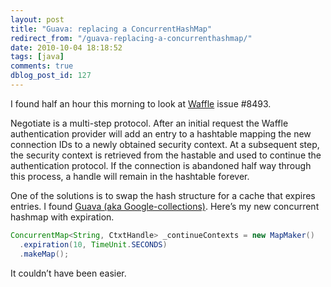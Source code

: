 ```yaml
---
layout: post
title: "Guava: replacing a ConcurrentHashMap"
redirect_from: "/guava-replacing-a-concurrenthashmap/"
date: 2010-10-04 18:18:52
tags: [java]
comments: true
dblog_post_id: 127
---
```

I found half an hour this morning to look at [Waffle](https://github.com/dblock/waffle) issue #8493.

Negotiate is a multi-step protocol. After an initial request the Waffle authentication provider will add an entry to a hashtable mapping the new connection IDs to a newly obtained security context. At a subsequent step, the security context is retrieved from the hastable and used to continue the authentication protocol. If the connection is abandoned half way through this process, a handle will remain in the hashtable forever.

One of the solutions is to swap the hash structure for a cache that expires entries. I found [Guava (aka Google-collections)](http://code.google.com/p/guava-libraries/). Here’s my new concurrent hashmap with expiration.

```java
ConcurrentMap<String, CtxtHandle> _continueContexts = new MapMaker()
  .expiration(10, TimeUnit.SECONDS)
  .makeMap();
```

It couldn’t have been easier.

